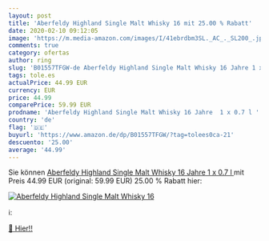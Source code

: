 ```yaml
---
layout: post
title: 'Aberfeldy Highland Single Malt Whisky 16 mit 25.00 % Rabatt'
date: 2020-02-10 09:12:05
image: 'https://m.media-amazon.com/images/I/41ebrdbm3SL._AC_._SL200_.jpg'
comments: true
category: ofertas
author: ring
slug: 'B01557TFGW-de Aberfeldy Highland Single Malt Whisky 16 Jahre 1 x 0.7 l'
tags: tole.es
actualPrice: 44.99 EUR
currency: EUR
price: 44.99
comparePrice: 59.99 EUR
prodname: 'Aberfeldy Highland Single Malt Whisky 16 Jahre  1 x 0.7 l '
country: 'de'
flag: '🇩🇪'
buyurl: 'https://www.amazon.de/dp/B01557TFGW/?tag=tolees0ca-21'
descuento: '25.00'
average: '44.99'
---
```


Sie können [Aberfeldy Highland Single Malt Whisky 16 Jahre  1 x 0.7 l ](https://www.amazon.de/dp/B01557TFGW/?tag=tolees0ca-21) mit Preis 44.99 EUR (original: 59.99 EUR) 25.00 % Rabatt hier:

[![Aberfeldy Highland Single Malt Whisky 16](https://m.media-amazon.com/images/I/41ebrdbm3SL._AC_._SL200_.jpg)](https://www.amazon.de/dp/B01557TFGW/?tag=tolees0ca-21)

ℹ️:


[🛒 Hier!!](https://www.amazon.de/dp/B01557TFGW/?tag=tolees0ca-21)
